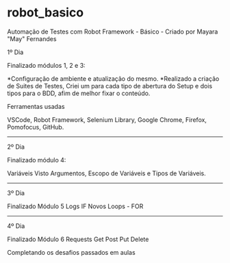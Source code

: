 # robot_basico
Automação de Testes com Robot Framework - Básico - Criado por Mayara "May" Fernandes

1º Dia

Finalizado módulos 1, 2 e 3:

*Configuração de ambiente e atualização do mesmo.
*Realizado a criação de Suites de Testes, Criei um para cada tipo de abertura do Setup e dois tipos para o BDD, afim de melhor fixar o conteúdo.

Ferramentas usadas

VSCode,
Robot Framework,
Selenium Library,
Google Chrome,
Firefox,
Pomofocus,
GitHub.

-------------------------------------------------------------------

2º Dia

Finalizado módulo 4:

Variáveis
Visto Argumentos, Escopo de Variáveis e Tipos de Variáveis.

---------------------------------------------------------------------

3º Dia

Finalizado Módulo 5
Logs
IF
Novos Loops - FOR

---------------------------------------------------------------------------

4º Dia

Finalizado Módulo 6
Requests
Get
Post
Put
Delete

Completando os desafios passados em aulas
